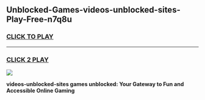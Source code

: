 
## Unblocked-Games-videos-unblocked-sites-Play-Free-n7q8u
<h3>
<a href="https://premium76.site?title=videos-unblocked-sites&ref=23A">CLICK TO PLAY</a></h3>
<hr>

<h3>
<a href="https://premium76.site?title=videos-unblocked-sites&ref=23A">CLICK 2 PLAY</a>
  
</h3>

<a href="https://premium76.site?title=videos-unblocked-sites&ref=23A"><img src="https://clearcache.store/games.png"></a>


**videos-unblocked-sites games unblocked: Your Gateway to Fun and Accessible Online Gaming**
